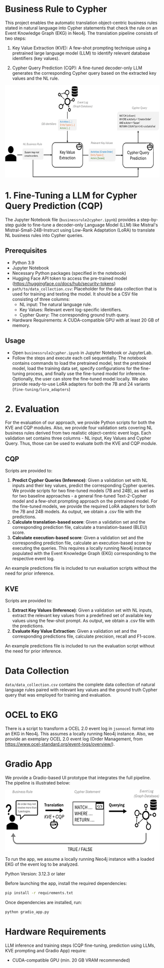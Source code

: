 

# Business Rule to Cypher

This project enables the automatic translation object-centric business rules stated in natural language into Cypher statements that check the rule on an Event Knowledge Graph (EKG) in Neo4j.
The translation pipeline consists of two steps:

1. Key Value Extraction (KVE): A few-shot prompting technique using a pretrained large language model (LLM) to identify relevant database identifiers (key values).

2. Cypher Query Prediction (CQP): A fine-tuned decoder-only LLM generates the corresponding Cypher query based on the extracted key values and the NL rule.

<img src="./static/method-overview.png" width="600" height="300" />


# 1. Fine-Tuning a LLM for Cypher Query Prediction (CQP)

The Jupyter Notebook file (`businessrule2cypher.ipynb`) provides a step-by-step guide to fine-tune a decoder-only Language Model (LLM) like Mistral's Mistral-Small-24B-Instruct using Low-Rank Adaptation (LoRA) to translate NL business rules into Cypher queries.

## Prerequisites

- Python 3.9
- Jupyter Notebook
- Necessary Python packages (specified in the notebook)
- Hugging Face API token to access the pre-trained model (https://huggingface.co/docs/hub/security-tokens)
- `path/to/data_collection.csv`: Placeholder for the data collection that is used for training and testing the model. It should be a CSV file consisting of three columns: 
  - NL input: The natural language rule.
  - Key Values: Relevant event log-specific identifiers.
  - Cypher Query: The corresponding ground truth query.
- Hardware Requirements: A CUDA-compatible GPU with at least 20 GB of memory.


## Usage
- Open `businessrule2cypher.ipynb` in Jupyter Notebook or JupyterLab.
- Follow the steps and execute each cell sequentially. The notebook contains commands to load the pretrained model, test the pretrained model, load the training data set, specify configurations for the fine-tuning process, and finally use the fine-tuned model for inference. Optionally, the user can store the fine-tuned model locally. We also provide ready-to-use LoRA adapters for both the 7B and 24 variants (`fine-tuning/lora_adapters`)


# 2. Evaluation

For the evaluation of our approach, we provide Python scripts for both the KVE and CQP modules. Also, we provide four validation sets covering NL business rules derived from two realistic object-centric event logs. Each validation set contains three columns - NL input, Key Values and Cypher Query. Thus, those can be used to evaluate both the KVE and CQP module.

## CQP 
Scripts are provided to:

1. **Predict Cypher Queries (Inference)**: Given a validation set with NL inputs and their key values, predict the corresponding Cypher queries. We provide scripts for two fine-tuned models (7B and 24B), as well as for two baseline approaches - a general fine-tuned Text-2-Cypher model and a few-shot prompting approach on the pretrained model. For the fine-tuned models, we provide the required LoRA adapters for both the 7B and 24B models. As output, we obtain a .csv file with the predictions. 
2. **Calculate translation-based score**: Given a validation set and the corresponding prediction file, calculate a translation-based (BLEU) score. 
3. **Calculate execution-based score**: Given a validation set and the corresponding prediction file, calculate an execution-based score by executing the queries. This requires a locally running Neo4j instance populated with the Event Knowledge Graph (EKG) corresponding to the respective event log.

An example predictions file is included to run evaluation scripts without the need for prior inference. 

## KVE
Scripts are provided to:

1. **Extract Key Values (Inference)**: Given a validation set with NL inputs, extract the relevant key values from a predefined set of available key values uisng the few-shot prompt. As output, we obtain a .csv file with the predictions.
2. **Evaluate Key Value Extraction**: Given a validation set and the corresponding predictions file, calculate precision, recall and F1-score.

An example predictions file is included to run the evaluation script without the need for prior inference. 

# Data Collection 

`data/data_collection.csv` contains the complete data collection of natural language rules paired with relevant key values and the ground truth Cypher query that was employed for training and evaluation.

# OCEL to EKG

There is a script to transform a OCEL 2.0 event log in `jsonocel` format into an EKG in Neo4j. This assumes a locally running Neo4j instance. Also, we provide an exemplary OCEL 2.0 event log (Order Management, from https://www.ocel-standard.org/event-logs/overview/). 

# Gradio App

We provide a Gradio-based UI prototype that integrates the full pipeline. The pipeline is illustrated below:

<img src="./static/high-level-overview.png" width="600" height="200" />

To run the app, we assume a locally running Neo4j instance with a loaded EKG of the event log to be analyzed.

Python Version: 3.12.3 or later

Before launching the app, install the required dependencies:

```bash
pip install -r requirements.txt
```

Once dependencies are installed, run:

```bash
python gradio_app.py 
```

# Hardware Requirements
LLM inference and training steps (CQP fine-tuning, prediction using LLMs, KVE prompting and Gradio App) require:
- CUDA-compatible GPU (min. 20 GB VRAM recommended)